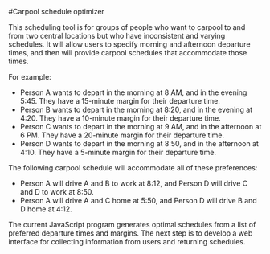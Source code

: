 #Carpool schedule optimizer

This scheduling tool is for groups of people who want to carpool to and from two central locations but who have inconsistent and varying schedules. It will allow users to specify morning and afternoon departure times, and then will provide carpool schedules that accommodate those times.

For example:
- Person A wants to depart in the morning at 8 AM, and in the evening 5:45. They have a 15-minute margin for their departure time.
- Person B wants to depart in the morning at 8:20, and in the evening at 4:20. They have a 10-minute margin for their departure time.
- Person C wants to depart in the morning at 9 AM, and in the afternoon at 6 PM. They have a 20-minute margin for their departure time.
- Person D wants to depart in the morning at 8:50, and in the afternoon at 4:10. They have a 5-minute margin for their departure time.

The following carpool schedule will accommodate all of these preferences:
- Person A will drive A and B to work at 8:12, and Person D will drive C and D to work at 8:50.
- Person A will drive A and C home at 5:50, and Person D will drive B and D home at 4:12.

The current JavaScript program generates optimal schedules from a list of preferred departure times and margins. The next step is to develop a web interface for collecting information from users and returning schedules.